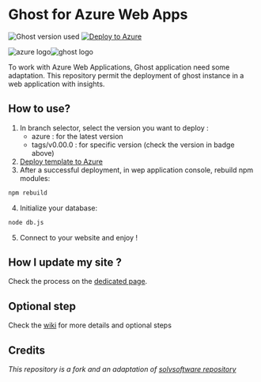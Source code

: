 # Ghost for Azure Web Apps

![Ghost version used](https://img.shields.io/badge/ghost-v1.24.1-green.svg)
[![Deploy to Azure](https://azuredeploy.net/deploybutton.png)](https://azuredeploy.net/)

![azure logo](https://dtb5pzswcit1e.cloudfront.net/assets/images/product_logos/icon_microsoft_azure_open_service_broker@2x.png)![ghost logo](https://crunchbase-production-res.cloudinary.com/image/upload/c_lpad,h_256,w_256,f_auto,q_auto:eco/v1405692357/g2n5ifxzvoacgkn0g73l.jpg)

To work with Azure Web Applications, Ghost application need some adaptation.
This repository permit the deployment of ghost instance in a web application with insights.

## How to use?
1. In branch selector, select the version you want to deploy :
    * azure : for the latest version
    * tags/v0.00.0 : for specific version (check the version in badge above)
2. [Deploy template to Azure](https://azuredeploy.net/)
3. After a successful deployment, in wep application console, rebuild npm modules:
```bash
npm rebuild
```
4. Initialize your database:
```bash
node db.js
```
5. Connect to your website and enjoy !

## How I update my site ?

Check the process on the [dedicated page](https://github.com/woolfyx/azure-ghost/wiki/How-I-can-update-my-site-%3F).

## Optional step

Check the [wiki](https://github.com/woolfyx/azure-ghost/wiki) for more details and optional steps

## Credits
_This repository is a fork and an adaptation of [solvsoftware repository](https://github.com/solvsoftware/Ghost-Azure)_

